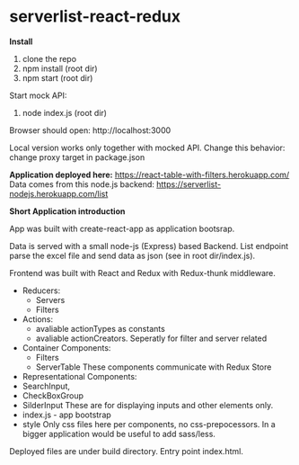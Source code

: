 # serverlist-react-redux

<b>Install</b>

1. clone the repo
2. npm install (root dir)
3. npm start (root dir)

Start mock API: 
1. node index.js (root dir)

Browser should open: http://localhost:3000

Local version works only together with mocked API. 
Change this behavior: change proxy target in package.json

<b>Application deployed here:</b>
https://react-table-with-filters.herokuapp.com/
Data comes from this node.js backend:
https://serverlist-nodejs.herokuapp.com/list

<b>Short Application introduction </b>

App was built with create-react-app as application bootsrap.

Data is served with a small node-js (Express) based Backend.
List endpoint parse the excel file and send data as json (see in root dir/index.js).

Frontend was built with React and Redux with Redux-thunk middleware.

- Reducers: 
  - Servers
  - Filters
- Actions: 
  - avaliable actionTypes as constants
  - avaliable actionCreators. Seperatly for filter and server related
- Container Components:
  - Filters
  - ServerTable
  These components communicate with Redux Store
 - Representational Components:
  - SearchInput,
  - CheckBoxGroup
  - SilderInput
 These are for displaying inputs and other elements only.
 - index.js - app bootstrap
 - style
  Only css files here per components, no css-prepocessors. In a bigger application would be useful to add sass/less.
 
 Deployed files are under build directory. Entry point index.html.
 
 

  
 
  
  

